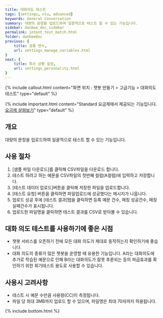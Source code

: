 ```yaml
---
title: 대화의도 테스트
tags: [settings, nlu, advanced]
keywords: General Conversation
summary: 대량의 문장을 업로드하여 일괄적으로 테스트 할 수 있는 기능입니다.
sidebar: danbee_doc_sidebar
permalink: intent_test_batch.html
folder: danbeeDoc
previous: {
    title: 공통 변수,
    url: settings_manage_variables.html
}
next: {
    title: 특수 상황 설정,
    url: settings_personality.html
}
---
```


{% include callout.html content="화면 위치 : 챗봇 만들기 > 고급기능 > 대화의도 테스트" type="default" %}

{% include important.html content="Standard 요금제에서 제공되는 기능입니다. [요금제 살펴보기](https://danbee.ai/pricing.html)" type="default" %}

## 개요
대량의 문장을 업로드하여 일괄적으로 테스트 할 수 있는 기능입니다.

## 사용 절차
1. [샘플 파일 다운로드]를 클릭해 CSV파일을 다운로드 합니다.
2. 테스트 하려고 하는 예문을 CSV파일의 첫번째 컬럼(A컬럼)에 입력하고 저장합니다.
3. [테스트 데이터 업로드]버튼을 클릭해 저장한 파일을 업로드합니다.
4. [테스트 요청] 버튼을 클릭하면 파일업로드에 성공했다는 메시지가 나옵니다.
5. 업로드 성공 후에 [테스트 결과]탭을 클릭하면 등록 예문 건수, 매칭 성공건수, 매칭 실패건수가 표시됩니다.
6. 업로드한 파일명을 클릭하면 테스트 결과를 CSV로 받아볼 수 있습니다.

## 대화 의도 테스트를 사용하기에 좋은 시점
- 챗봇 서비스를 오픈하기 전에 모든 대화 의도가 제대로 동작하는지 확인하기에 좋습니다.
- 대화 의도의 종류가 많은 챗봇을 운영할 때 유용한 기능입니다. A라는 대화의도에 추가로 학습된 예문으로 인해 B라는 대화의도가 잘못 추론되는 등의 파급효과를 확인하기 위한 회기테스트 용도로 사용할 수 있습니다.

## 사용시 고려사항
- 테스트 시 예문 수만큼 사용량(CC)이 측정됩니다.
- 파일 당 최대 3MB까지 업로드 할 수 있으며, 파일명은 최대 70자까지 허용됩니다.



{% include bottom.html %}
